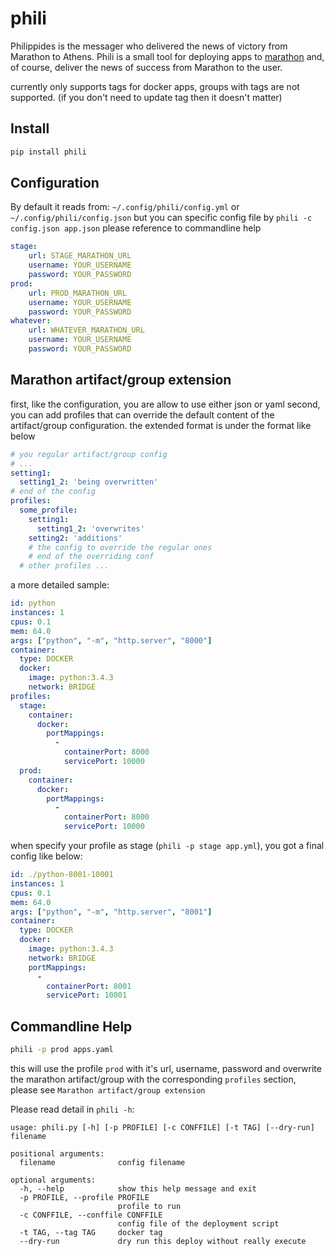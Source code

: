 # phili
Philippides is the messager who delivered the news of victory from Marathon to Athens.
Phili is a small tool for deploying apps to [marathon](https://mesosphere.github.io/marathon/) and, of course, deliver the news of success from Marathon to the user.

currently only supports tags for docker apps, groups with tags are not supported. (if you don't need to update tag then it doesn't matter)

## Install
``` bash
pip install phili
```

## Configuration
By default it reads from:
`~/.config/phili/config.yml` or `~/.config/phili/config.json`
but you can specific config file by `phili -c config.json app.json` please reference to commandline help

``` yaml
stage:
    url: STAGE_MARATHON_URL
    username: YOUR_USERNAME
    password: YOUR_PASSWORD
prod:
    url: PROD_MARATHON_URL
    username: YOUR_USERNAME
    password: YOUR_PASSWORD
whatever:
    url: WHATEVER_MARATHON_URL
    username: YOUR_USERNAME
    password: YOUR_PASSWORD
```

## Marathon artifact/group extension
first, like the configuration, you are allow to use either json or yaml
second, you can add profiles that can override the default content of the artifact/group configuration. the extended format is under the format like below

``` yaml
# you regular artifact/group config
# ...
setting1:
  setting1_2: 'being overwritten'
# end of the config
profiles:
  some_profile:
    setting1:
      setting1_2: 'overwrites'
    setting2: 'additions'
    # the config to override the regular ones
    # end of the overriding conf
  # other profiles ...
```

a more detailed sample:
``` yaml
id: python
instances: 1
cpus: 0.1
mem: 64.0
args: ["python", "-m", "http.server", "8000"]
container:
  type: DOCKER
  docker:
    image: python:3.4.3
    network: BRIDGE
profiles:
  stage:
    container:
      docker:
        portMappings:
          -
            containerPort: 8000
            servicePort: 10000
  prod:
    container:
      docker:
        portMappings:
          -
            containerPort: 8000
            servicePort: 10000
```

when specify your profile as stage (`phili -p stage app.yml`), you got a final config like below:

``` yaml
id: ./python-8001-10001
instances: 1
cpus: 0.1
mem: 64.0
args: ["python", "-m", "http.server", "8001"]
container:
  type: DOCKER
  docker:
    image: python:3.4.3
    network: BRIDGE
    portMappings:
      -
        containerPort: 8001
        servicePort: 10001
```

## Commandline Help
``` bash
phili -p prod apps.yaml
```
this will use the profile `prod` with it's url, username, password and overwrite the marathon artifact/group with the corresponding `profiles` section, please see `Marathon artifact/group extension`

Please read detail in `phili -h`: 
```
usage: phili.py [-h] [-p PROFILE] [-c CONFFILE] [-t TAG] [--dry-run] filename

positional arguments:
  filename              config filename

optional arguments:
  -h, --help            show this help message and exit
  -p PROFILE, --profile PROFILE
                        profile to run
  -c CONFFILE, --conffile CONFFILE
                        config file of the deployment script
  -t TAG, --tag TAG     docker tag
  --dry-run             dry run this deploy without really execute
```
